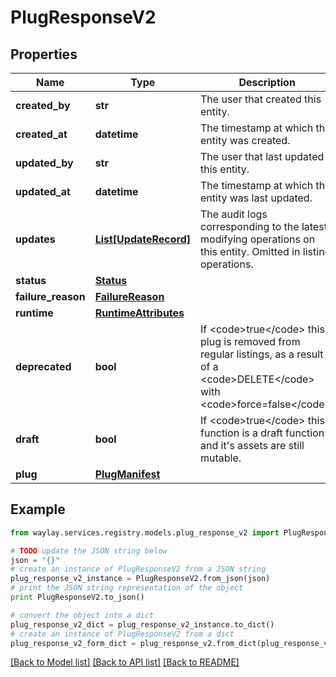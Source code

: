 # PlugResponseV2


## Properties

Name | Type | Description | Notes
------------ | ------------- | ------------- | -------------
**created_by** | **str** | The user that created this entity. | 
**created_at** | **datetime** | The timestamp at which this entity was created. | 
**updated_by** | **str** | The user that last updated this entity. | 
**updated_at** | **datetime** | The timestamp at which this entity was last updated. | 
**updates** | [**List[UpdateRecord]**](UpdateRecord.md) | The audit logs corresponding to the latest modifying operations on this entity. Omitted in listing operations. | [optional] 
**status** | [**Status**](Status.md) |  | 
**failure_reason** | [**FailureReason**](FailureReason.md) |  | [optional] 
**runtime** | [**RuntimeAttributes**](RuntimeAttributes.md) |  | 
**deprecated** | **bool** | If &lt;code&gt;true&lt;/code&gt; this plug is removed from regular listings, as a result of a &lt;code&gt;DELETE&lt;/code&gt; with &lt;code&gt;force&#x3D;false&lt;/code&gt;. | 
**draft** | **bool** | If &lt;code&gt;true&lt;/code&gt; this function is a draft function and it&#39;s assets are still mutable. | 
**plug** | [**PlugManifest**](PlugManifest.md) |  | 

## Example

```python
from waylay.services.registry.models.plug_response_v2 import PlugResponseV2

# TODO update the JSON string below
json = "{}"
# create an instance of PlugResponseV2 from a JSON string
plug_response_v2_instance = PlugResponseV2.from_json(json)
# print the JSON string representation of the object
print PlugResponseV2.to_json()

# convert the object into a dict
plug_response_v2_dict = plug_response_v2_instance.to_dict()
# create an instance of PlugResponseV2 from a dict
plug_response_v2_form_dict = plug_response_v2.from_dict(plug_response_v2_dict)
```
[[Back to Model list]](../README.md#documentation-for-models) [[Back to API list]](../README.md#documentation-for-api-endpoints) [[Back to README]](../README.md)


